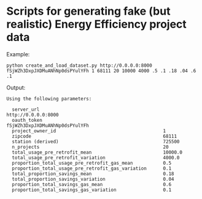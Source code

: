 Scripts for generating fake (but realistic) Energy Efficiency project data
==========================================================================

Example:

    python create_and_load_dataset.py http://0.0.0.0:8000 fSjWZh3DxpJXDMuANhNp0dsPYulYFh 1 68111 20 10000 4000 .5 .1 .18 .04 .6 .1

Output:

    Using the following parameters:

      server_url                                             http://0.0.0.0:8000
      oauth_token                                            fSjWZh3DxpJXDMuANhNp0dsPYulYFh
      project_owner_id                                       1
      zipcode                                                68111
      station (derived)                                      725500
      n_projects                                             20
      total_usage_pre_retrofit_mean                          10000.0
      total_usage_pre_retrofit_variation                     4000.0
      proportion_total_usage_pre_retrofit_gas_mean           0.5
      proportion_total_usage_pre_retrofit_gas_variation      0.1
      total_proportion_savings_mean                          0.18
      total_proportion_savings_variation                     0.04
      proportion_total_savings_gas_mean                      0.6
      proportion_total_savings_gas_variation                 0.1
